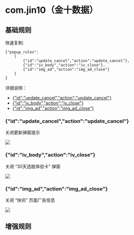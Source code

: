 # com.jin10（金十数据）

## 基础规则

快速复制:
```
{"popup_rules":
    [
        {"id":"update_cancel","action":"update_cancel"},
        {"id":"iv_body","action":"iv_close"},
        {"id":"img_ad","action":"img_ad_close"}
    ]
}
```
详细说明：
- [{"id":"update_cancel","action":"update_cancel"}](#idupdate_cancelactionupdate_cancel)
- [{"id":"iv_body","action":"iv_close"}](#idiv_bodyactioniv_close)
- [{"id":"img_ad","action":"img_ad_close"}](#idimg_adactionimg_ad_close)

### {"id":"update_cancel","action":"update_cancel"}
关闭更新弹窗提示

![](./assets/update_cancel.jpg)

### {"id":"iv_body","action":"iv_close"}
关闭 “30天选股体验卡” 弹窗

![](./assets/“30天选股体验卡”%20弹窗.jpg)

### {"id":"img_ad","action":"img_ad_close"}
关闭 “快讯” 页面广告信息

![](./assets/“快讯”%20页面广告信息.jpg)

## 增强规则
